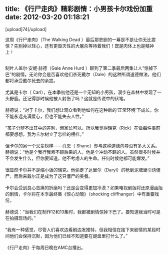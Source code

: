 title: 《行尸走肉》精彩剧情：小男孩卡尔戏份加重
date: 2012-03-20 01:18:21
---

<p>
	[upload]74[/upload]
</p>
<p>
	这周《行尸走肉》（The Walking Dead ）最后那悲剧的一幕是不是让你无比震惊？先别掉以轻心，还有更毁灭性的大屠杀等待着我们！既是肉体上也是精神上！&nbsp;
</p>
<br style="word-wrap:break-word;word-break:break-all;" />
制片人盖尔·安妮·赫德（Gale Anne Hurd ）聊到了第二季最后两集让人“惊掉下巴”的剧情。无论你会是否喜欢他们杀死戴尔（Dale）的这种所谓道德做法，他们都将承受戴尔死去的余震。&nbsp;<br style="word-wrap:break-word;word-break:break-all;" />
<br style="word-wrap:break-word;word-break:break-all;" />
尤其是卡尔（ Carl），在本季初他还是一个无知的小男孩，漫步在森林中发现了一头野鹿。还记得那时候他被人射伤了吗？这就是传说中的伏笔。&nbsp;<br style="word-wrap:break-word;word-break:break-all;" />
<br style="word-wrap:break-word;word-break:break-all;" />
赫德说：“对于卡尔，我们想让观众看到他如何在这种新的'正常环境'下成长。你不能永远充满爱心，但也不能失去人性。”&nbsp;<br style="word-wrap:break-word;word-break:break-all;" />
<br style="word-wrap:break-word;word-break:break-all;" />
“孩子分辨不出其中的差别，但家长可以。所以我觉得瑞克（Rick）在做每件事前都要想想，我为卡尔树立了怎样的榜样。”&nbsp;<br style="word-wrap:break-word;word-break:break-all;" />
<br style="word-wrap:break-word;word-break:break-all;" />
但卡尔的另一个父辈榜样——肖恩（ Shane）却与这种道德向导没有多大关系。赫德说：“他是个我行我素不顾后果的人，他是个冲动不羁的人。虽然很多时候并不会发生什么，但你要知道，他不考虑人的生命。任何时候他都可能爆发。”&nbsp;<br style="word-wrap:break-word;word-break:break-all;" />
<br style="word-wrap:break-word;word-break:break-all;" />
很显然卡尔并不是缩小版的瑞克。他偷走了达里尔（Daryl）的枪到泥塘里引诱僵尸，而后来戴尔正是成为了这只僵尸的美餐。&nbsp;<br style="word-wrap:break-word;word-break:break-all;" />
<br style="word-wrap:break-word;word-break:break-all;" />
卡尔会受到良心苦痛的折磨吗？还是会变得更加冷漠？如果电视剧版将还原漫画版的剧情，卡尔将在本季最终集《惊心动魄》（shocking cliffhanger）中有重要戏份。&nbsp;<br style="word-wrap:break-word;word-break:break-all;" />
<br style="word-wrap:break-word;word-break:break-all;" />
赫德说：“当我们在制作12和13集时，我都被剧情惊掉下巴了。要知道我当时可是在拍摄现场的。”&nbsp;<br style="word-wrap:break-word;word-break:break-all;" />
<br style="word-wrap:break-word;word-break:break-all;" />
“我有一种感觉，尽管人们喜欢边看剧边发推特，但我相信在接下来剧情的某段时间他们会保持沉默，因为他们已经不知道要在键盘里打什么了。”&nbsp;<br style="word-wrap:break-word;word-break:break-all;" />
<br style="word-wrap:break-word;word-break:break-all;" />
《行尸走肉》于每周日晚在AMC台播出。&nbsp;